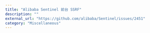 ```yaml
---
title: "Alibaba Sentinel 前台 SSRF"
description: ""
external_url: "https://github.com/alibaba/Sentinel/issues/2451"
category: "Miscellaneous"
---
```

